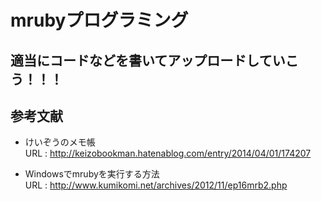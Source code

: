 # mrubyプログラミング

## 適当にコードなどを書いてアップロードしていこう！！！

## 参考文献
* けいぞうのメモ帳  
URL : http://keizobookman.hatenablog.com/entry/2014/04/01/174207  

* Windowsでmrubyを実行する方法  
URL : http://www.kumikomi.net/archives/2012/11/ep16mrb2.php
